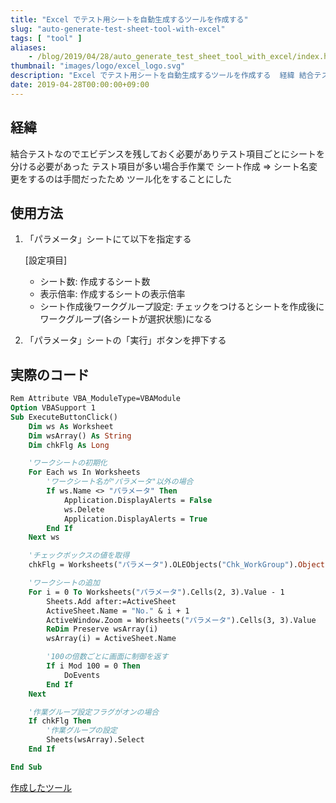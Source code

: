 ```yaml
---
title: "Excel でテスト用シートを自動生成するツールを作成する"
slug: "auto-generate-test-sheet-tool-with-excel"
tags: [ "tool" ]
aliases:
    - /blog/2019/04/28/auto_generate_test_sheet_tool_with_excel/index.html
thumbnail: "images/logo/excel_logo.svg"
description: "Excel でテスト用シートを自動生成するツールを作成する  経緯 結合テストなのでエビデンスを残しておく必要がありテスト項目ごとにシートを分ける必要があったテスト項目が多い場合手作業で シート作成 ⇒ シート名変更をするのは手間だったためツール化をすることにした"
date: 2019-04-28T00:00:00+09:00
---
```


## 経緯

結合テストなのでエビデンスを残しておく必要がありテスト項目ごとにシートを分ける必要があった
テスト項目が多い場合手作業で シート作成 => シート名変更をするのは手間だったため
ツール化をすることにした

## 使用方法

1. 「パラメータ」シートにて以下を指定する

    [設定項目]

    * シート数: 作成するシート数
    * 表示倍率: 作成するシートの表示倍率
    * シート作成後ワークグループ設定: チェックをつけるとシートを作成後にワークグループ(各シートが選択状態)になる

2. 「パラメータ」シートの「実行」ボタンを押下する

## 実際のコード

```vb
Rem Attribute VBA_ModuleType=VBAModule
Option VBASupport 1
Sub ExecuteButtonClick()
    Dim ws As Worksheet
    Dim wsArray() As String
    Dim chkFlg As Long

    'ワークシートの初期化
    For Each ws In Worksheets
        'ワークシート名が"パラメータ"以外の場合
        If ws.Name <> "パラメータ" Then
            Application.DisplayAlerts = False
            ws.Delete
            Application.DisplayAlerts = True
        End If
    Next ws

    'チェックボックスの値を取得
    chkFlg = Worksheets("パラメータ").OLEObjects("Chk_WorkGroup").Object.Value

    'ワークシートの追加
    For i = 0 To Worksheets("パラメータ").Cells(2, 3).Value - 1
        Sheets.Add after:=ActiveSheet
        ActiveSheet.Name = "No." & i + 1
        ActiveWindow.Zoom = Worksheets("パラメータ").Cells(3, 3).Value
        ReDim Preserve wsArray(i)
        wsArray(i) = ActiveSheet.Name

        '100の倍数ごとに画面に制御を返す
        If i Mod 100 = 0 Then
            DoEvents
        End If
    Next

    '作業グループ設定フラグがオンの場合
    If chkFlg Then
        '作業グループの設定
        Sheets(wsArray).Select
    End If

End Sub
```

[作成したツール](https://kkawazoe.github.io/images/20190428_01/テスト用シート作成ツール.zip)
